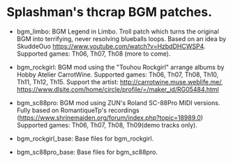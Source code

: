 # Splashman's thcrap BGM patches.

* bgm_limbo:
BGM Legend in Limbo. Troll patch which turns the original BGM into terrifying, never resolving blueballs loops. Based on an idea by SkuddeOuo https://www.youtube.com/watch?v=HzbdDHCWSP4.
Supported games:  Th06, Th07, Th08 (more to come).

* bgm_rockgirl:
BGM mod using the "Touhou Rockgirl" arrange albums by Hobby Atelier CarrotWine.
Supported games: Th06, Th07, Th08, Th10, Th11, Th12, Th15.
Support the artist: http://carrotwine.muse.weblife.me/, https://www.dlsite.com/home/circle/profile/=/maker_id/RG05484.html

* bgm_sc88pro:
BGM mod using ZUN's Roland SC-88Pro MIDI versions. Fully based on RomantiqueTp's recordings (https://www.shrinemaiden.org/forum/index.php?topic=18989.0)
Supported games: Th06, Th07, Th08, Th09(demo tracks only).

* bgm_rockgirl_base: Base files for bgm_rockgirl.
* bgm_sc88pro_base: Base files for bgm_sc88pro.
